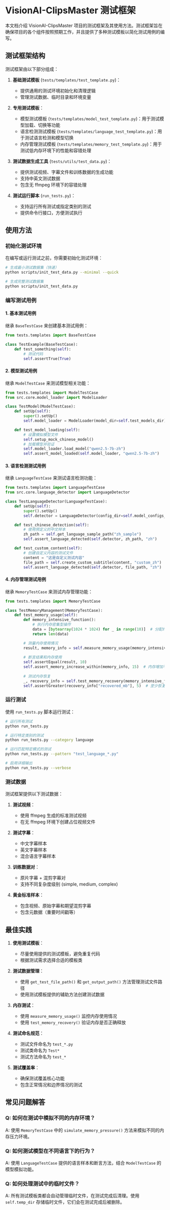 # VisionAI-ClipsMaster 测试框架

本文档介绍 VisionAI-ClipsMaster 项目的测试框架及其使用方法。测试框架旨在确保项目的各个组件按照预期工作，并且提供了多种测试模板以简化测试用例的编写。

## 测试框架结构

测试框架由以下部分组成：

1. **基础测试模板** (`tests/templates/test_template.py`)：
   - 提供通用的测试环境初始化和清理逻辑
   - 管理测试数据、临时目录和环境变量

2. **专用测试模板**：
   - 模型测试模板 (`tests/templates/model_test_template.py`)：用于测试模型加载、切换等功能
   - 语言检测测试模板 (`tests/templates/language_test_template.py`)：用于测试语言检测和模型切换
   - 内存管理测试模板 (`tests/templates/memory_test_template.py`)：用于测试低内存环境下的性能和容错处理

3. **测试数据生成工具** (`tests/utils/test_data.py`)：
   - 提供测试视频、字幕文件和训练数据的生成功能
   - 支持中英文测试数据
   - 包含无 ffmpeg 环境下的容错处理

4. **测试运行脚本** (`run_tests.py`)：
   - 支持运行所有测试或指定类别的测试
   - 提供命令行接口，方便测试执行

## 使用方法

### 初始化测试环境

在编写或运行测试之前，你需要初始化测试环境：

```bash
# 生成最小测试数据集（快速）
python scripts/init_test_data.py --minimal --quick

# 生成完整测试数据集
python scripts/init_test_data.py
```

### 编写测试用例

#### 1. 基本测试用例

继承 `BaseTestCase` 来创建基本测试用例：

```python
from tests.templates import BaseTestCase

class TestExample(BaseTestCase):
    def test_something(self):
        # 测试代码
        self.assertTrue(True)
```

#### 2. 模型测试用例

继承 `ModelTestCase` 来测试模型相关功能：

```python
from tests.templates import ModelTestCase
from src.core.model_loader import ModelLoader

class TestModel(ModelTestCase):
    def setUp(self):
        super().setUp()
        self.model_loader = ModelLoader(model_dir=self.test_models_dir)

    def test_model_loading(self):
        # 设置模拟模型文件
        self.setup_mock_chinese_model()
        # 加载模型并验证
        self.model_loader.load_model("qwen2.5-7b-zh")
        self.assert_model_loaded(self.model_loader, "qwen2.5-7b-zh")
```

#### 3. 语言检测测试用例

继承 `LanguageTestCase` 来测试语言检测功能：

```python
from tests.templates import LanguageTestCase
from src.core.language_detector import LanguageDetector

class TestLanguageDetector(LanguageTestCase):
    def setUp(self):
        super().setUp()
        self.detector = LanguageDetector(config_dir=self.model_configs_dir)

    def test_chinese_detection(self):
        # 使用预定义的中文样本
        zh_path = self.get_language_sample_path("zh_sample")
        self.assert_language_detected(self.detector, zh_path, "zh")

    def test_custom_content(self):
        # 创建自定义内容的测试文件
        content = "这是自定义测试内容"
        file_path = self.create_custom_subtitle(content, "custom_zh")
        self.assert_language_detected(self.detector, file_path, "zh")
```

#### 4. 内存管理测试用例

继承 `MemoryTestCase` 来测试内存管理功能：

```python
from tests.templates import MemoryTestCase

class TestMemoryManagement(MemoryTestCase):
    def test_memory_usage(self):
        def memory_intensive_function():
            # 执行内存密集型操作
            data = [bytearray(1024 * 1024) for _ in range(10)]  # 分配约10MB内存
            return len(data)

        # 测量内存使用情况
        result, memory_info = self.measure_memory_usage(memory_intensive_function)
        
        # 断言结果和内存使用
        self.assertEqual(result, 10)
        self.assert_memory_increase_within(memory_info, 15)  # 内存增加不超过15MB
        
        # 测试内存恢复
        _, recovery_info = self.test_memory_recovery(memory_intensive_function)
        self.assertGreater(recovery_info["recovered_mb"], 5)  # 至少恢复5MB内存
```

### 运行测试

使用 `run_tests.py` 脚本运行测试：

```bash
# 运行所有测试
python run_tests.py

# 运行特定类别的测试
python run_tests.py --category language

# 运行匹配特定模式的测试
python run_tests.py --pattern "test_language_*.py"

# 启用详细输出
python run_tests.py --verbose
```

### 测试数据

测试框架提供以下测试数据：

1. **测试视频**：
   - 使用 ffmpeg 生成的标准测试视频
   - 在无 ffmpeg 环境下创建占位视频文件

2. **测试字幕**：
   - 中文字幕样本
   - 英文字幕样本
   - 混合语言字幕样本

3. **训练数据对**：
   - 原片字幕 + 混剪字幕对
   - 支持不同复杂度级别 (simple, medium, complex)

4. **黄金标准样本**：
   - 包含视频、原始字幕和期望混剪字幕
   - 包含元数据（重要时间戳等）

## 最佳实践

1. **使用测试模板**：
   - 尽量使用提供的测试模板，避免重复代码
   - 根据测试需求选择合适的模板类

2. **测试数据管理**：
   - 使用 `get_test_file_path()` 和 `get_output_path()` 方法管理测试文件路径
   - 使用测试模板提供的辅助方法创建测试数据

3. **内存测试**：
   - 使用 `measure_memory_usage()` 监控内存使用情况
   - 使用 `test_memory_recovery()` 验证内存是否正确释放

4. **测试命名规范**：
   - 测试文件命名为 `test_*.py`
   - 测试类命名为 `Test*`
   - 测试方法命名为 `test_*`

5. **测试覆盖率**：
   - 确保测试覆盖核心功能
   - 包含正常情况和边界情况的测试

## 常见问题解答

### Q: 如何在测试中模拟不同的内存环境？

A: 使用 `MemoryTestCase` 中的 `simulate_memory_pressure()` 方法来模拟不同的内存压力环境。

### Q: 如何测试模型在不同语言下的行为？

A: 使用 `LanguageTestCase` 提供的语言样本和断言方法，结合 `ModelTestCase` 的模型模拟功能。

### Q: 如何处理测试中的临时文件？

A: 所有测试模板类都会自动管理临时文件，在测试完成后清理。使用 `self.temp_dir` 存储临时文件，它们会在测试完成后被删除。 